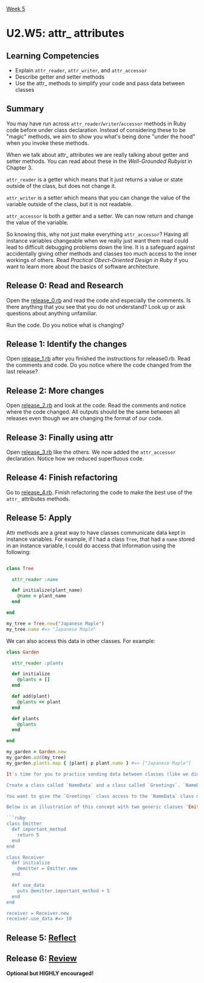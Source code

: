 [Week 5](../)

# U2.W5: attr_ attributes

## Learning Competencies
  - Explain `attr_reader`, `attr_writer`, and `attr_accessor`
  - Describe getter and setter methods
  - Use the attr_ methods to simplify your code and pass data between classes

## Summary

You may have run across `attr_reader`/`writer`/`accessor` methods in Ruby code before under class declaration. Instead of considering these to be "magic" methods, we aim to show you what's being done "under the hood" when you invoke these methods.

When we talk about attr_ attributes we are really talking about getter and setter methods. You can read about these in the *Well-Grounded Rubyist* in Chapter 3.

`attr_reader` is a getter which means that it just returns a value or state outside of the class, but does not change it.

`attr_writer` is a setter which means that you can change the value of the variable outside of the class, but it is not readable.

`attr_accessor` is both a getter and a setter. We can now return and change the value of the variable.

So knowing this, why not just make everything `attr_accessor`? Having all instance variables changeable when we really just want them read could lead to difficult debugging problems down the line. It is a safeguard against accidentally giving other methods and classes too much access to the inner workings of others. Read *Practical Obect-Oriented Design in Ruby* if you want to learn more about the basics of software architecture.

## Release 0: Read and Research

Open the [release_0.rb](release_0.rb) and read the code and especially the comments. Is there anything that you see that you do not understand? Look up or ask questions about anything unfamiliar.

Run the code. Do you notice what is changing?

## Release 1: Identify the changes

Open [release_1.rb](release_1.rb) after you finished the instructions for release0.rb. Read the comments and code. Do you notice where the code changed from the last release?

## Release 2: More changes

Open [release_2.rb](release_2.rb) and look at the code. Read the comments and notice where the code changed. All outputs should be the same between all releases even though we are changing the format of our code.

## Release 3: Finally using attr

Open [release_3.rb](release_3.rb) like the others. We now added the `attr_accessor` declaration. Notice how we reduced superfluous code.

## Release 4: Finish refactoring

Go to [release_4.rb](release_4.rb). Finish refactoring the code to make the best use of the `attr_` attributes methods.

## Release 5: Apply

Attr methods are a great way to have classes communicate data kept in instance variables. For example, if I had a class `Tree`, that had a `name` stored in an instance variable, I could do access that information using the following:

```ruby

class Tree

  attr_reader :name

  def initialize(plant_name)
    @name = plant_name
  end

end

my_tree = Tree.new("Japanese Maple")
my_tree.name #=> "Japanese Maple"
```

We can also access this data in other classes. For example:

```ruby
class Garden

  attr_reader :plants

  def initialize
    @plants = []
  end

  def add(plant)
    @plants << plant
  end

  def plants
    @plants
  end

end

my_garden = Garden.new
my_garden.add(my_tree)
my_garden.plants.map { |plant| p plant.name } #=> ["Japanese Maple"]

It's time for you to practice sending data between classes (like we did above) with a small example.

Create a class called `NameData` and a class called `Greetings`. `NameData` will have your name as an instance variable, and `Greetings` will have a method that will print a string to the console with a salutation customized to you.

You want to give the `Greetings` class access to the `NameData` class methods using the attr methods. (Note: please do not use global variables or inheritance to do this, stick with applying the attr methods).

Below is an illustration of this concept with two generic classes 'Emitter' and 'Reveiver'.  `Emitter` has some data we need and `Receiver` uses the data from `Emitter` and makes some modifications.

```ruby
class Emitter
  def important_method
    return 5
  end
end

class Receiver
  def initialize
    @emitter = Emitter.new
  end

  def use_data
    puts @emitter.important_method + 5
  end
end

receiver = Receiver.new
receiver.use_data #=> 10

```

## Release 5: [Reflect](https://github.com/Devbootcamp/phase-0-handbook/blob/master/coding-references/reflection-guidelines.md)

## Release 6: [Review](https://github.com/Devbootcamp/phase-0-handbook/blob/master/coding-references/review.md)
**Optional but HIGHLY encouraged!**
